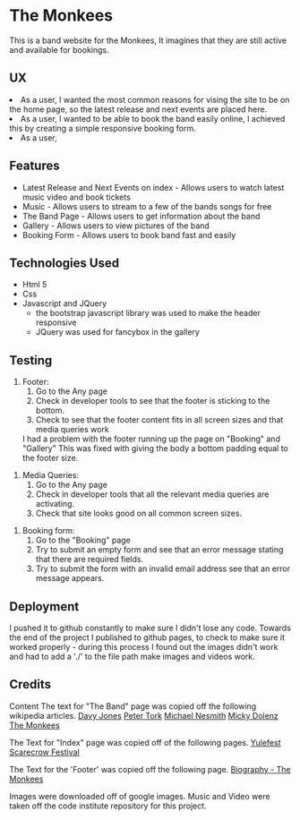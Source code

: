 <H1>The Monkees</H1>

This is a band website for the Monkees, 
It imagines that they are still active and available for bookings.

<H2>UX</h2>
<il>
<li>As a user, I wanted the most common reasons for vising the site to be on the home page, 
so the latest release and next events are placed here.</li>

<li>As a user, I wanted to be able to book the band easily online, I achieved this by creating a simple responsive booking form.</li>

<li>As a user, </li>
</ul>

<h2> Features </h2>
<ul>
<li>Latest Release and Next Events on index - Allows users to watch latest music video and book tickets</li>
<li>Music - Allows users to stream to a few of the bands songs for free</li>
<li>The Band Page - Allows users to get information about the band</li>
<li>Gallery - Allows users to view pictures of the band</li>
<li>Booking Form - Allows users to book band fast and easily</li>
</ul>

<h2>Technologies Used</h2>
<ul>
<li>Html 5
</li>
<li>Css</li>
<li>Javascript and JQuery
<ul><li>the bootstrap javascript library was used to make the header responsive</li>
<li>JQuery was used for fancybox in the gallery</li></ul></li>
</ul>

<h2>Testing</h2>
<ol>
<li>Footer:
<ol><li>Go to the Any page</li>
<li>Check in developer tools to see that the footer is sticking to the bottom.</li>
<li>Check to see that the footer content fits in all screen sizes and that media queries work</li></ol></li>
I had a problem with the footer running up the page on "Booking" and "Gallery" This was fixed with giving the body a 
bottom padding equal to the footer size.
</ol>

<ol>
<li>Media Queries:
<ol><li>Go to the Any page</li>
<li>Check in developer tools that all the relevant media queries are activating.</li>
<li>Check that site looks good on all common screen sizes.</li></ol></li>
</ol>

<ol>
<li>Booking form:
<ol><li>Go to the "Booking" page</li>
<li>Try to submit an empty form and see that an error message stating that there are required fields.</li>
<li>Try to submit the form with an invalid email address see that an error message appears.</li></ol></li>
</ol>

<h2>Deployment</h2>
I pushed it to github constantly to make sure I didn't lose any code.
Towards the end of the project I published to github pages, 
to check to make sure it worked properly - during this process I found out the images didn't work and had to add a 
'./' to the file path make images and videos work.

<h2>Credits</h2>
Content
The text for "The Band" page was copied off the following wikipedia articles. 
<a href="https://en.wikipedia.org/wiki/Davy_Jones_(musician)">Davy Jones</a>
<a href="https://en.wikipedia.org/wiki/Peter_Tork">Peter Tork</a>
<a href="https://en.wikipedia.org/wiki/Michael_Nesmith">Michael Nesmith</a>
<a href="https://en.wikipedia.org/wiki/Micky_Dolenz">Micky Dolenz</a>
<a href="https://en.wikipedia.org/wiki/The_Monkees">The Monkees</a>

The Text for "Index" page was copied off of the following pages.
<a href="https://yulefestkilkenny.ie/">Yulefest</a>
<a href="http://durrowscarecrowfestival.com/">Scarecrow Festival</a>

The Text for the 'Footer' was copied off the following page.
<a href="https://www.biography.com/people/groups/the-monkees">Biography - The Monkees</a>

Images were downloaded off of google images.
Music and Video were taken off the code institute repository for this project.
